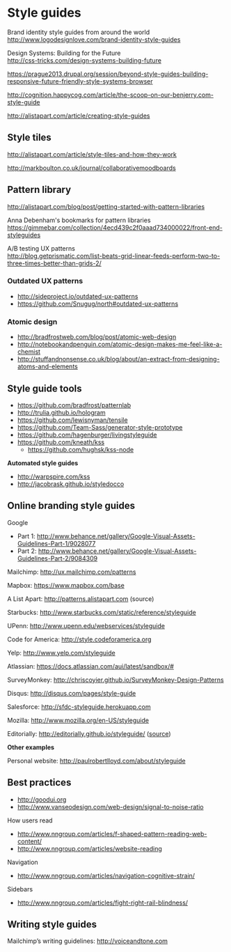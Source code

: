 # Style guides

Brand identity style guides from around the world  
http://www.logodesignlove.com/brand-identity-style-guides

Design Systems: Building for the Future  
http://css-tricks.com/design-systems-building-future

https://prague2013.drupal.org/session/beyond-style-guides-building-responsive-future-friendly-style-systems-browser

http://cognition.happycog.com/article/the-scoop-on-our-benjerry.com-style-guide

http://alistapart.com/article/creating-style-guides


## Style tiles

http://alistapart.com/article/style-tiles-and-how-they-work

http://markboulton.co.uk/journal/collaborativemoodboards


## Pattern library

http://alistapart.com/blog/post/getting-started-with-pattern-libraries

Anna Debenham's bookmarks for pattern libraries  
https://gimmebar.com/collection/4ecd439c2f0aaad734000022/front-end-styleguides

A/B testing UX patterns  
http://blog.getprismatic.com/list-beats-grid-linear-feeds-perform-two-to-three-times-better-than-grids-2/

### Outdated UX patterns

* http://sideproject.io/outdated-ux-patterns
* https://github.com/Snugug/north#outdated-ux-patterns

### Atomic design

* http://bradfrostweb.com/blog/post/atomic-web-design
* http://notebookandpenguin.com/atomic-design-makes-me-feel-like-a-chemist
* http://stuffandnonsense.co.uk/blog/about/an-extract-from-designing-atoms-and-elements

## Style guide tools

* https://github.com/bradfrost/patternlab
* http://trulia.github.io/hologram
* https://github.com/lewisnyman/tensile
* https://github.com/Team-Sass/generator-style-prototype
* https://github.com/hagenburger/livingstyleguide
* https://github.com/kneath/kss
  * https://github.com/hughsk/kss-node

**Automated style guides**

* http://warpspire.com/kss
* http://jacobrask.github.io/styledocco


## Online branding style guides

Google
* Part 1: http://www.behance.net/gallery/Google-Visual-Assets-Guidelines-Part-1/9028077
* Part 2: http://www.behance.net/gallery/Google-Visual-Assets-Guidelines-Part-2/9084309

Mailchimp: http://ux.mailchimp.com/patterns

Mapbox: https://www.mapbox.com/base

A List Apart: http://patterns.alistapart.com (source)

Starbucks: http://www.starbucks.com/static/reference/styleguide

UPenn: http://www.upenn.edu/webservices/styleguide

Code for America: http://style.codeforamerica.org

Yelp: http://www.yelp.com/styleguide

Atlassian: https://docs.atlassian.com/aui/latest/sandbox/#

SurveyMonkey: http://chriscoyier.github.io/SurveyMonkey-Design-Patterns

Disqus: http://disqus.com/pages/style-guide

Salesforce: http://sfdc-styleguide.herokuapp.com

Mozilla: http://www.mozilla.org/en-US/styleguide

Editorially: http://editorially.github.io/styleguide/ ([source](https://github.com/Editorially/styleguide))

**Other examples**

Personal website: http://paulrobertlloyd.com/about/styleguide


## Best practices

* http://goodui.org
* http://www.vanseodesign.com/web-design/signal-to-noise-ratio

How users read
* http://www.nngroup.com/articles/f-shaped-pattern-reading-web-content/
* http://www.nngroup.com/articles/website-reading

Navigation
* http://www.nngroup.com/articles/navigation-cognitive-strain/

Sidebars
* http://www.nngroup.com/articles/fight-right-rail-blindness/


## Writing style guides

Mailchimp’s writing guidelines: http://voiceandtone.com 
